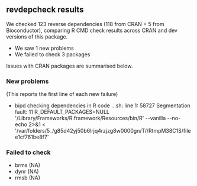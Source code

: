 ## revdepcheck results

We checked 123 reverse dependencies (118 from CRAN + 5 from Bioconductor), comparing R CMD check results across CRAN and dev versions of this package.

 * We saw 1 new problems
 * We failed to check 3 packages

Issues with CRAN packages are summarised below.

### New problems
(This reports the first line of each new failure)

* bipd
  checking dependencies in R code ...sh: line 1: 58727 Segmentation fault: 11  R_DEFAULT_PACKAGES=NULL '/Library/Frameworks/R.framework/Resources/bin/R' --vanilla --no-echo 2>&1 < '/var/folders/5_/g85d42yj50b6lrjq4rzjzg8w0000gn/T//RtmpM38C1S/filee1cf761be8f7'

### Failed to check

* brms (NA)
* dynr (NA)
* rmsb (NA)
